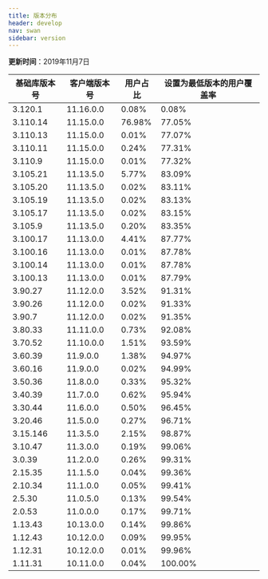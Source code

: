 ```yaml
---
title: 版本分布
header: develop
nav: swan
sidebar: version
---
```

**更新时间**：2019年11月7日

|基础库版本号|客户端版本号|用户占比|设置为最低版本的用户覆盖率|
|---|---|---|---|
|3.120.1|11.16.0.0|0.08%|0.08%|
|3.110.14|11.15.0.0|76.98%|77.05%|
|3.110.13|11.15.0.0|0.01%|77.07%|
|3.110.11|11.15.0.0|0.24%|77.31%|
|3.110.9|11.15.0.0|0.01%|77.32%|
|3.105.21|11.13.5.0|5.77%|83.09%|
|3.105.20|11.13.5.0|0.02%|83.11%|
|3.105.19|11.13.5.0|0.02%|83.13%|
|3.105.17|11.13.5.0|0.02%|83.15%|
|3.105.9|11.13.5.0|0.20%|83.35%|
|3.100.17|11.13.0.0|4.41%|87.77%|
|3.100.16|11.13.0.0|0.01%|87.78%|
|3.100.14|11.13.0.0|0.01%|87.78%|
|3.100.13|11.13.0.0|0.01%|87.79%|
|3.90.27|11.12.0.0|3.52%|91.31%|
|3.90.26|11.12.0.0|0.02%|91.33%|
|3.90.7|11.12.0.0|0.02%|91.35%|
|3.80.33|11.11.0.0|0.73%|92.08%|
|3.70.52|11.10.0.0|1.51%|93.59%|
|3.60.39|11.9.0.0|1.38%|94.97%|
|3.60.16|11.9.0.0|0.02%|94.99%|
|3.50.36|11.8.0.0|0.33%|95.32%|
|3.40.39|11.7.0.0|0.62%|95.94%|
|3.30.44|11.6.0.0|0.50%|96.45%|
|3.20.46|11.5.0.0|0.27%|96.71%|
|3.15.146|11.3.5.0|2.15%|98.87%|
|3.10.47|11.3.0.0|0.19%|99.06%|
|3.0.39|11.2.0.0|0.26%|99.31%|
|2.15.35|11.1.5.0|0.04%|99.36%|
|2.10.34|11.1.0.0|0.05%|99.41%|
|2.5.30|11.0.5.0|0.13%|99.54%|
|2.0.53|11.0.0.0|0.17%|99.71%|
|1.13.43|10.13.0.0|0.14%|99.86%|
|1.12.43|10.12.0.0|0.09%|99.95%|
|1.12.31|10.12.0.0|0.01%|99.96%|
|1.11.31|10.11.0.0|0.04%|100.00%|